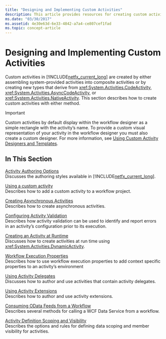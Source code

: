 ```yaml
---
title: "Designing and Implementing Custom Activities"
description: This article provides resources for creating custom activities in Workflow Foundation by creating composite activities or creating new activity types.
ms.date: "03/30/2017"
ms.assetid: 4e30e63d-6e33-4842-a7a4-ce807cef1fad
ms.topic: concept-article
---
```

# Designing and Implementing Custom Activities

Custom activities in [!INCLUDE[netfx_current_long](../../../includes/netfx-current-long-md.md)] are created by either assembling system-provided activities into composite activities or by creating new types that derive from <xref:System.Activities.CodeActivity>, <xref:System.Activities.AsyncCodeActivity>, or <xref:System.Activities.NativeActivity>. This section describes how to create custom activities with either method.  
  
> [!IMPORTANT]
> Custom activities by default display within the workflow designer as a simple rectangle with the activity’s name. To provide a custom visual representation of your activity in the workflow designer you must also create a custom designer. For more information, see [Using Custom Activity Designers and Templates](using-custom-activity-designers-and-templates.md).  
  
## In This Section  

 [Activity Authoring Options](activity-authoring-options-in-wf.md)  
 Discusses the authoring styles available in [!INCLUDE[netfx_current_long](../../../includes/netfx-current-long-md.md)].  
  
 [Using a custom activity](using-a-custom-activity.md)  
 Describes how to add a custom activity to a workflow project.  
  
  [Creating Asynchronous Activities](creating-asynchronous-activities-in-wf.md)  
 Describes how to create asynchronous activities.  
  
 [Configuring Activity Validation](configuring-activity-validation.md)  
 Describes how activity validation can be used to identify and report errors in an activity’s configuration prior to its execution.  
  
 [Creating an Activity at Runtime](creating-an-activity-at-runtime-with-dynamicactivity.md)  
 Discusses how to create activities at run time using <xref:System.Activities.DynamicActivity>.  
  
 [Workflow Execution Properties](workflow-execution-properties.md)  
 Describes how to use workflow execution properties to add context specific properties to an activity’s environment  
  
 [Using Activity Delegates](using-activity-delegates.md)  
 Discusses how to author and use activities that contain activity delegates.
  
 [Using Activity Extensions](using-activity-extensions.md)  
 Describes how to author and use activity extensions.  
  
 [Consuming OData Feeds from a Workflow](consuming-odata-feeds-from-a-workflow.md)  
 Describes several methods for calling a WCF Data Service from a workflow.  
  
 [Activity Definition Scoping and Visibility](activity-definition-scoping-and-visibility.md)  
 Describes the options and rules for defining data scoping and member visibility for activities.
